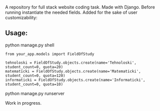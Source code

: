 A repository for full stack website coding task. Made with Django.
Before running instantiate the needed fields. Added for the sake of user customizability:
 
## Usage:

python manage.py shell

 ``` 
from your_app.models import FieldOfStudy

tehnoloski = FieldOfStudy.objects.create(name='Tehnoloski', student_count=0, quota=20)
matematicki = FieldOfStudy.objects.create(name='Matematicki', student_count=0, quota=120)
informaticki = FieldOfStudy.objects.create(name='Informaticki', student_count=0, quota=10)
 ```
python manage.py runserver


Work in progress.
